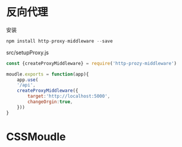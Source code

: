 # 反向代理

安装

```js
npm install http-proxy-middleware --save
```

src/setupProxy.js

```js
const {createProxyMiddleware} = require('http-prozy-middleware')

moudle.exports = function(app){
    app.use(
    '/api',
    createProxyMiddleware({
        target:'http://localhost:5000',
        changeOrgin:true,
    }))
}
```

# CSSMoudle
